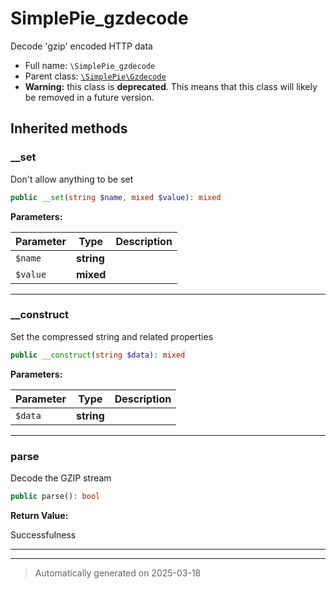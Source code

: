
# SimplePie_gzdecode

Decode 'gzip' encoded HTTP data



* Full name: `\SimplePie_gzdecode`
* Parent class: [`\SimplePie\Gzdecode`](./SimplePie/Gzdecode.md)
* **Warning:** this class is **deprecated**. This means that this class will likely be removed in a future version.






## Inherited methods


### __set

Don't allow anything to be set

```php
public __set(string $name, mixed $value): mixed
```








**Parameters:**

| Parameter | Type | Description |
|-----------|------|-------------|
| `$name` | **string** |  |
| `$value` | **mixed** |  |





***

### __construct

Set the compressed string and related properties

```php
public __construct(string $data): mixed
```








**Parameters:**

| Parameter | Type | Description |
|-----------|------|-------------|
| `$data` | **string** |  |





***

### parse

Decode the GZIP stream

```php
public parse(): bool
```









**Return Value:**

Successfulness




***


***
> Automatically generated on 2025-03-18
